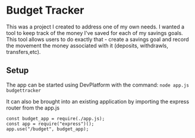 # Budget Tracker

This was a project I created to address one of my own needs. I wanted a tool to keep track of the money I've saved for each of my savings goals. This tool allows users to do exactly that - create a savings goal and record the movement the money associated with it (deposits, withdrawls, transfers,etc).


## Setup
The app can be started using DevPlatform with the command:
`node app.js budgettracker`

It can also be brought into an existing application by importing the express router from the app.js

```
const budget_app = require(./app.js);
const app = require("express")();
app.use("/budget", budget_app);
```